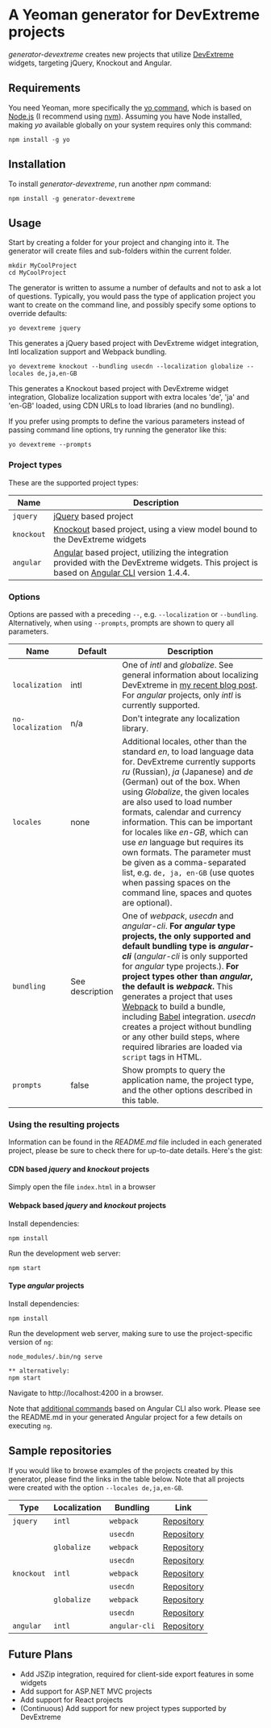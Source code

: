 # A Yeoman generator for DevExtreme projects

*generator-devextreme* creates new projects that utilize [DevExtreme](https://js.devexpress.com) widgets, targeting jQuery, Knockout and Angular.

## Requirements

You need Yeoman, more specifically the [yo command](https://github.com/yeoman/yo), which is based on [Node.js](https://nodejs.org/en/) (I recommend using [nvm](https://github.com/creationix/nvm)). Assuming you have Node installed, making *yo* available globally on your system requires only this command:

```shell
npm install -g yo
```

## Installation

To install *generator-devextreme*, run another *npm* command:

```shell
npm install -g generator-devextreme
```

## Usage

Start by creating a folder for your project and changing into it. The generator will create files and sub-folders within the current folder.

```shell
mkdir MyCoolProject
cd MyCoolProject
```

The generator is written to assume a number of defaults and not to ask a lot of questions. Typically, you would pass the type of application project you want to create on the command line, and possibly specify some options to override defaults:

```shell
yo devextreme jquery
```

This generates a jQuery based project with DevExtreme widget integration, Intl localization support and Webpack bundling.

```shell
yo devextreme knockout --bundling usecdn --localization globalize --locales de,ja,en-GB
```

This generates a Knockout based project with DevExtreme widget integration, Globalize localization support with extra locales 'de', 'ja' and 'en-GB' loaded, using CDN URLs to load libraries (and no bundling).

If you prefer using prompts to define the various parameters instead of passing command line options, try running the generator like this:

```shell
yo devextreme --prompts
```

### Project types

These are the supported project types:

| Name | Description | 
| --- | --- |
| `jquery` | [jQuery](https://jquery.com/) based project |
| `knockout` | [Knockout](http://knockoutjs.com/) based project, using a view model bound to the DevExtreme widgets |
| `angular` | [Angular](https://angular.io/) based project, utilizing the integration provided with the DevExtreme widgets. This project is based on [Angular CLI](https://cli.angular.io/) version 1.4.4. |

### Options

Options are passed with a preceding `--`, e.g. `--localization` or `--bundling`. Alternatively, when using `--prompts`, prompts are shown to query all parameters.

| Name | Default | Description | 
| --- | --- | --- | 
| `localization` | intl | One of *intl* and *globalize*. See general information about localizing DevExtreme in [my recent blog post](https://community.devexpress.com/blogs/oliver/archive/2017/08/25/localizing-devextreme.aspx). For *angular* projects, only *intl* is currently supported. | 
| `no-localization` | n/a | Don't integrate any localization library. | 
| `locales` | none | Additional locales, other than the standard *en*, to load language data for. DevExtreme currently supports *ru* (Russian), *ja* (Japanese) and *de* (German) out of the box. When using *Globalize*, the given locales are also used to load number formats, calendar and currency information. This can be important for locales like *en-GB*, which can use *en* language but requires its own formats. The parameter must be given as a comma-separated list, e.g. `de, ja, en-GB` (use quotes when passing spaces on the command line, spaces and quotes are optional).|
| `bundling` | See description | One of *webpack*, *usecdn* and *angular-cli*. **For *angular* type projects, the only supported and default bundling type is *angular-cli*** (*angular-cli* is only supported for *angular* type projects.). **For project types other than *angular*, the default is *webpack*.** This generates a project that uses [Webpack](https://webpack.js.org/) to build a bundle, including [Babel](https://babeljs.io/) integration. *usecdn* creates a project without bundling or any other build steps, where required libraries are loaded via `script` tags in HTML. |
| `prompts` | false | Show prompts to query the application name, the project type, and the other options described in this table. |

### Using the resulting projects

Information can be found in the *README.md* file included in each generated project, please be sure to check there for up-to-date details. Here's the gist:

#### CDN based *jquery* and *knockout* projects

Simply open the file `index.html` in a browser

#### Webpack based *jquery* and *knockout* projects

Install dependencies:

```shell
npm install
```

Run the development web server:

```shell
npm start
```

#### Type *angular* projects

Install dependencies:

```shell
npm install
```

Run the development web server, making sure to use the project-specific version of `ng`:

```shell
node_modules/.bin/ng serve

** alternatively:
npm start
```

Navigate to http://localhost:4200 in a browser.

Note that [additional commands](https://github.com/angular/angular-cli/wiki#additional-commands) based on Angular CLI also work. Please see the README.md in your generated Angular project for a few details on executing `ng`.

## Sample repositories

If you would like to browse examples of the projects created by this generator, please find the links in the table below. Note that all projects were created with the option `--locales de,ja,en-GB`.

| Type | Localization | Bundling | Link |
| --- | --- | --- | --- |
| `jquery` | `intl` | `webpack` | [Repository](https://github.com/oliversturm/demo-generator-devextreme-jquery-intl-webpack) |
|  |  | `usecdn` | [Repository](https://github.com/oliversturm/demo-generator-devextreme-jquery-intl-usecdn) |
|  | `globalize` | `webpack` | [Repository](https://github.com/oliversturm/demo-generator-devextreme-jquery-globalize-webpack) |
|  |  | `usecdn` | [Repository](https://github.com/oliversturm/demo-generator-devextreme-jquery-globalize-usecdn) |
| `knockout` | `intl` | `webpack` | [Repository](https://github.com/oliversturm/demo-generator-devextreme-knockout-intl-webpack) |
|  |  | `usecdn` | [Repository](https://github.com/oliversturm/demo-generator-devextreme-knockout-intl-usecdn) |
|  | `globalize` | `webpack` | [Repository](https://github.com/oliversturm/demo-generator-devextreme-knockout-globalize-webpack) |
|  |  | `usecdn` | [Repository](https://github.com/oliversturm/demo-generator-devextreme-knockout-globalize-usecdn) |
| `angular` | `intl` | `angular-cli` | [Repository](https://github.com/oliversturm/demo-generator-devextreme-angular) |


## Future Plans

* Add JSZip integration, required for client-side export features in some widgets
* Add support for ASP.NET MVC projects
* Add support for React projects
* (Continuous) Add support for new project types supported by DevExtreme
